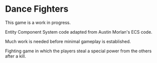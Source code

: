 # Dance Fighters

This game is a work in progress. 

Entity Component System code adapted from Austin Morlan's ECS code.

Much work is needed before minimal gameplay is established.

Fighting game in which the players steal a special power from the others after a kill.

